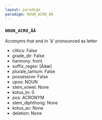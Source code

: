 ```yaml
---
layout: paradigm
paradigm: NOUN_ACRO_ÄÄ
---
```

### ` NOUN_ACRO_ÄÄ `

Acronyms that end in 'ä' pronounced as letter
* clitics: False
* grade_dir: False
* harmony: front
* suffix_regex: [Ääæ]
* plurale_tantum: False
* possessive: False
* upos: NOUN
* stem_vowel: None
* kotus_tn: 0
* pos: ACRONYM
* stem_diphthong: None
* kotus_av: None
* deletion: None
